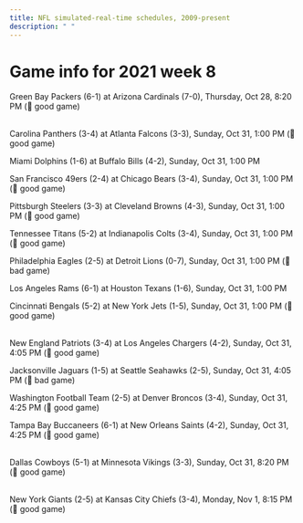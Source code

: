 ```yaml
---
title: NFL simulated-real-time schedules, 2009-present
description: " "
---
```


# Game info for 2021 week 8

Green Bay Packers (6-1) at Arizona Cardinals (7-0), Thursday, Oct 28, 8:20 PM (:football: good game)

<br/>Carolina Panthers (3-4) at Atlanta Falcons (3-3), Sunday, Oct 31, 1:00 PM (:football: good game)

Miami Dolphins (1-6) at Buffalo Bills (4-2), Sunday, Oct 31, 1:00 PM

San Francisco 49ers (2-4) at Chicago Bears (3-4), Sunday, Oct 31, 1:00 PM (:football: good game)

Pittsburgh Steelers (3-3) at Cleveland Browns (4-3), Sunday, Oct 31, 1:00 PM (:football: good game)

Tennessee Titans (5-2) at Indianapolis Colts (3-4), Sunday, Oct 31, 1:00 PM (:football: good game)

Philadelphia Eagles (2-5) at Detroit Lions (0-7), Sunday, Oct 31, 1:00 PM (:red_circle: bad game)

Los Angeles Rams (6-1) at Houston Texans (1-6), Sunday, Oct 31, 1:00 PM

Cincinnati Bengals (5-2) at New York Jets (1-5), Sunday, Oct 31, 1:00 PM (:football: good game)

<br/>New England Patriots (3-4) at Los Angeles Chargers (4-2), Sunday, Oct 31, 4:05 PM (:football: good game)

Jacksonville Jaguars (1-5) at Seattle Seahawks (2-5), Sunday, Oct 31, 4:05 PM (:red_circle: bad game)

Washington Football Team (2-5) at Denver Broncos (3-4), Sunday, Oct 31, 4:25 PM (:football: good game)

Tampa Bay Buccaneers (6-1) at New Orleans Saints (4-2), Sunday, Oct 31, 4:25 PM (:football: good game)

<br/>Dallas Cowboys (5-1) at Minnesota Vikings (3-3), Sunday, Oct 31, 8:20 PM (:football: good game)

<br/>New York Giants (2-5) at Kansas City Chiefs (3-4), Monday, Nov 1, 8:15 PM (:football: good game)

